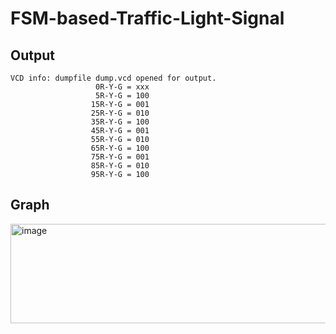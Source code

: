 # FSM-based-Traffic-Light-Signal

## Output
```
VCD info: dumpfile dump.vcd opened for output.
                   0R-Y-G = xxx
                   5R-Y-G = 100
                  15R-Y-G = 001
                  25R-Y-G = 010
                  35R-Y-G = 100
                  45R-Y-G = 001
                  55R-Y-G = 010
                  65R-Y-G = 100
                  75R-Y-G = 001
                  85R-Y-G = 010
                  95R-Y-G = 100
```

## Graph
<img width="1310" height="159" alt="image" src="https://github.com/user-attachments/assets/5dc5dde3-62f7-4459-8e95-d42e95e1e397" />

